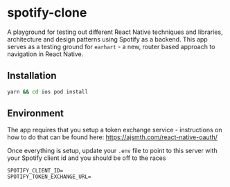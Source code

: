 # spotify-clone

A playground for testing out different React Native techniques and libraries, architecture and design patterns using Spotify as a backend. This app serves as a testing ground for `earhart` - a new, router based approach to navigation in React Native.

## Installation 

```bash
yarn && cd ios pod install
```

## Environment 

The app requires that you setup a token exchange service - instructions on how to do that can be found here:
https://ajsmth.com/react-native-oauth/ 

Once everything is setup, update your `.env` file to point to this server with your Spotify client id and you should be off to the races

```
SPOTIFY_CLIENT_ID=
SPOTIFY_TOKEN_EXCHANGE_URL=
```

